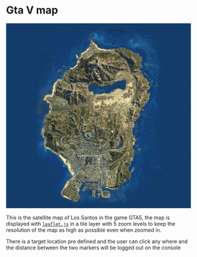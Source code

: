 # Gta V map

<img src="./public/satellite/0/0/0.png" alt="" />

This is the satellite map of Los Santos in the game GTA5, the map is displayed with [`leaflet.js`](https://leafletjs.com/) in a tile layer with 5 zoom levels to keep the resolution of the map as high as possible even when zoomed in.

There is a target location pre defined and the user can click any where and the distance between the two markers will be logged out on the console
